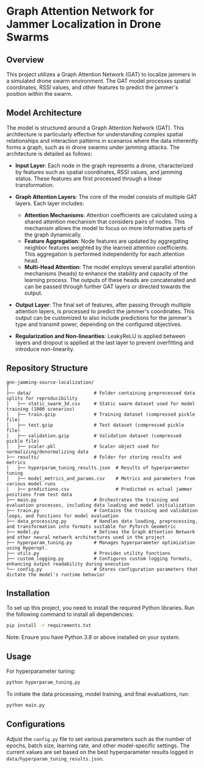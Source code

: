 # Graph Attention Network for Jammer Localization in Drone Swarms

## Overview
This project utilizes a Graph Attention Network (GAT) to localize jammers in a simulated drone swarm environment. The GAT model processes spatial coordinates, RSSI values, and other features to predict the jammer's position within the swarm. 

## Model Architecture

The model is structured around a Graph Attention Network (GAT). This architecture is particularly effective for understanding complex spatial relationships and interaction patterns in scenarios where the data inherently forms a graph, such as in drone swarms under jamming attacks. The architecture is detailed as follows:

- **Input Layer**: Each node in the graph represents a drone, characterized by features such as spatial coordinates, RSSI values, and jamming status. These features are first processed through a linear transformation.

- **Graph Attention Layers**: The core of the model consists of multiple GAT layers. Each layer includes:
  - **Attention Mechanisms**: Attention coefficients are calculated using a shared attention mechanism that considers pairs of nodes. This mechanism allows the model to focus on more informative parts of the graph dynamically.
  - **Feature Aggregation**: Node features are updated by aggregating neighbor features weighted by the learned attention coefficients. This aggregation is performed independently for each attention head.
  - **Multi-Head Attention**: The model employs several parallel attention mechanisms (heads) to enhance the stability and capacity of the learning process. The outputs of these heads are concatenated and can be passed through further GAT layers or directed towards the output.

- **Output Layer**: The final set of features, after passing through multiple attention layers, is processed to predict the jammer's coordinates. This output can be customized to also include predictions for the jammer's type and transmit power, depending on the configured objectives.

- **Regularization and Non-linearities**: LeakyReLU is applied between layers and dropout is applied at the last layer to prevent overfitting and introduce non-linearity.

## Repository Structure

```
gnn-jamming-source-localization/
│
├── data/                       # Folder containing preprocessed data splits for reproducibility
│   ├── static_swarm_3d.csv     # Static swarm dataset used for model training (1000 scenarios)
│   ├── train.gzip              # Training dataset (compressed pickle file)
│   ├── test.gzip               # Test dataset (compressed pickle file)
│   ├── validation.gzip         # Validation dataset (compressed pickle file)
│   ├── scaler.pkl              # Scaler object used for normalizing/denormalizing data
├── results/                    # Folder for storing results and metrics
│   ├── hyperparam_tuning_results.json  # Results of hyperparameter tuning
│   ├── model_metrics_and_params.csv    # Metrics and parameters from various model runs
│   ├── predictions.csv                 # Predicted vs actual jammer positions from test data
├── main.py                     # Orchestrates the training and evaluation processes, including data loading and model initialization
├── train.py                    # Contains the training and validation loops, and functions for model evaluation
├── data_processing.py          # Handles data loading, preprocessing, and transformation into formats suitable for PyTorch Geometric
├── model.py                    # Defines the Graph Attention Network and other neural network architectures used in the project
├── hyperparam_tuning.py        # Manages hyperparameter optimization using Hyperopt.
├── utils.py                    # Provides utility functions 
├── custom_logging.py           # Configures custom logging formats, enhancing output readability during execution
└── config.py                   # Stores configuration parameters that dictate the model's runtime behavior
```

## Installation

To set up this project, you need to install the required Python libraries. Run the following command to install all dependencies:

```bash
pip install -r requirements.txt
```

Note: Ensure you have Python 3.8 or above installed on your system.

## Usage

For hyperparameter tuning:

```bash
python hyperparam_tuning.py
```

To initiate the data processing, model training, and final evaluations, run:

```bash
python main.py
```

## Configurations

Adjust the `config.py` file to set various parameters such as the number of epochs, batch size, learning rate, and other model-specific settings. 
The current values are set based on the best hyperparameter results logged in `data/hyperparam_tuning_results.json`.

